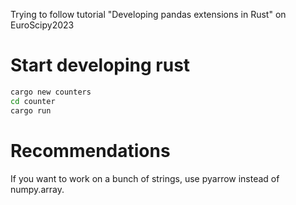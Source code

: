 Trying to follow tutorial
"Developing pandas extensions in Rust"
on EuroScipy2023

# Start developing rust

```bash
cargo new counters
cd counter
cargo run
```

# Recommendations

If you want to work on a bunch of strings, use pyarrow instead of numpy.array.
